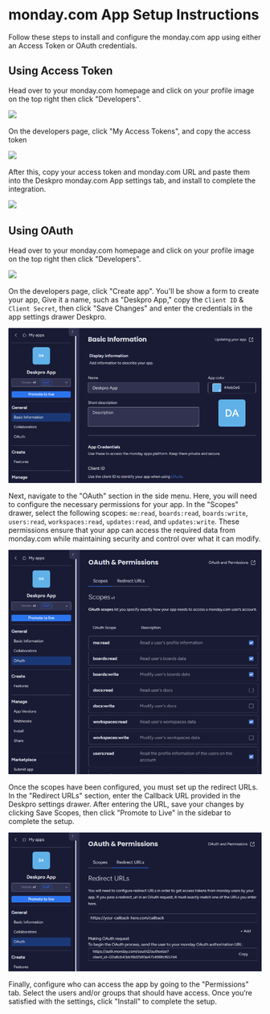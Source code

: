 monday.com App Setup Instructions
===

Follow these steps to install and configure the monday.com app using either an Access Token or OAuth credentials.

## Using Access Token

Head over to your monday.com homepage and click on your profile image on the top right then click "Developers".

[![](/docs/assets/setup/developers.png)](/docs/assets/setup/developers.png)

On the developers page, click "My Access Tokens", and copy the access token

[![](/docs/assets/setup/access_token.png)](/docs/assets/setup/access_token.png)

After this, copy your access token and monday.com URL and paste them into the Deskpro monday.com App settings tab, and install to complete the integration.

[![](/docs/assets/setup/deskpro_settings.png)](/docs/assets/setup/deskpro_settings.png)

## Using OAuth

Head over to your monday.com homepage and click on your profile image on the top right then click "Developers".

[![](/docs/assets/setup/developers.png)](/docs/assets/setup/developers.png)

On the developers page, click "Create app". You'll be show a form to create your app, Give it a name, such as "Deskpro App," copy the `Client ID` & `Client Secret`, then click "Save Changes" and enter the credentials in the app settings drawer Deskpro.

[![](/docs/assets/setup/app_setup_form.png)](/docs/assets/setup/app_setup_form.png)

Next, navigate to the "OAuth" section in the side menu. Here, you will need to configure the necessary permissions for your app. In the "Scopes" drawer, select the following scopes: `me:read`, `boards:read`, `boards:write`, `users:read`, `workspaces:read`, `updates:read`, and `updates:write`. These permissions ensure that your app can access the required data from monday.com while maintaining security and control over what it can modify.

[![](/docs/assets/setup/app_oauth_permissions.png)](/docs/assets/setup/app_oauth_permissions.png)

Once the scopes have been configured, you must set up the redirect URLs. In the "Redirect URLs" section, enter the Callback URL provided in the Deskpro settings drawer. After entering the URL, save your changes by clicking Save Scopes, then click "Promote to Live" in the sidebar to complete the setup.

[![](/docs/assets/setup/app_redirect_url.png)](/docs/assets/setup/app_redirect_url.png)


Finally, configure who can access the app by going to the "Permissions" tab. Select the users and/or groups that should have access. Once you’re satisfied with the settings, click "Install" to complete the setup.